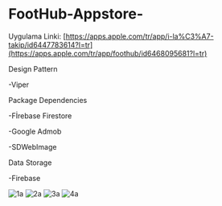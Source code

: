 # FootHub-Appstore-

Uygulama Linki: [https://apps.apple.com/tr/app/i-la%C3%A7-takip/id6447783614?l=tr](https://apps.apple.com/tr/app/foothub/id6468095681?l=tr)

Design Pattern

-Viper

Package Dependencies

-Fİrebase Firestore

-Google Admob

-SDWebImage


Data Storage

-Firebase

![1a](https://github.com/necipfazilgocer/FootHub-Appstore-/assets/114177524/3b5475cf-16ed-4f28-b64f-83dbae515ae3)
![2a](https://github.com/necipfazilgocer/FootHub-Appstore-/assets/114177524/0adeb781-844b-4ebe-8a75-b432a17469a3)
![3a](https://github.com/necipfazilgocer/FootHub-Appstore-/assets/114177524/fa8bed63-60a0-4355-a9a7-eaadf6807cdd)
![4a](https://github.com/necipfazilgocer/FootHub-Appstore-/assets/114177524/e3a05ae7-a0b9-4e3a-9152-c162f118fbc2)





